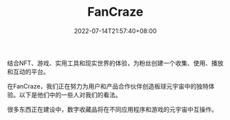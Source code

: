 ﻿---
weight: 
title: "FanCraze"
description: "收集放大器;交易官方许可的板球NFT集合，使用区块链技术进行保护。Collect amp; Trade Officially Licensed Cricket NFT Collection, Secured with Blockchain Technology"
date: 2022-07-14T21:57:40+08:00
lastmod: 2022-07-14T16:45:40+08:00
draft: false
authors: ["june"]
featuredImage: "532.jpg"
link: "https://www.fancraze.com/"
tags: ["FanCraze","数字收藏品"]
categories: ["navigation"]
navigation: ["数字收藏品"]
lightgallery: true
toc: true
pinned: false
recommend: false
recommend1: false
---
结合NFT、游戏、实用工具和现实世界的体验，为粉丝创建一个收集、使用、播放和互动的平台。

在FanCraze，我们正在努力为用户和产品合作伙伴创造板球元宇宙中的独特体验。以下是他们中的一些人对我们的看法。

很多东西正在建设中，数字收藏品将在不同应用程序和游戏的元宇宙中互操作。